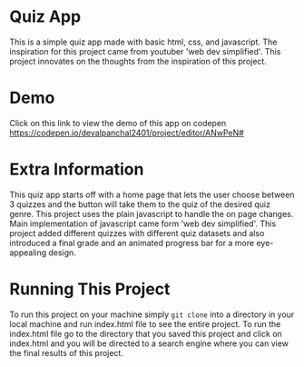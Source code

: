 # Quiz App
This is a simple quiz app made with basic html, css, and javascript. The inspiration for this project came from youtuber 'web dev simplified'. This project innovates on the thoughts from the inspiration of this project.

# Demo
Click on this link to view the demo of this app on codepen https://codepen.io/devalpanchal2401/project/editor/ANwPeN#

# Extra Information
This quiz app starts off with a home page that lets the user choose between 3 quizzes and the button will take them to the quiz of the desired quiz genre. This project uses the plain javascript to handle the on page changes. Main implementation of javascript came form 'web dev simplified'. This project added different quizzes with different quiz datasets and also introduced a final grade and an animated progress bar for a more eye-appealing design.

# Running This Project
To run this project on your machine simply `git clone` into a directory in your local machine and run index.html file to see the entire project. To run the index.html file go to the directory that you saved this project and click on index.html and you will be directed to a search engine where you can view the final results of this project.